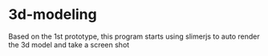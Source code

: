 # 3d-modeling
Based on the 1st prototype, this program starts using slimerjs to auto render the 3d model and take a screen shot
